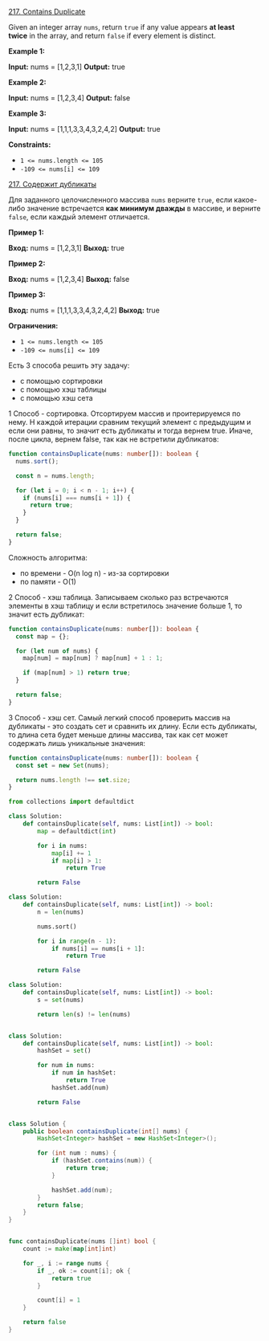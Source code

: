 [217. Contains Duplicate](https://leetcode.com/problems/contains-duplicate/)

Given an integer array `nums`, return `true` if any value appears **at least twice** in the array, and return `false` if every element is distinct.

**Example 1:**

**Input:** nums = [1,2,3,1]
**Output:** true

**Example 2:**

**Input:** nums = [1,2,3,4]
**Output:** false

**Example 3:**

**Input:** nums = [1,1,1,3,3,4,3,2,4,2]
**Output:** true

**Constraints:**

- `1 <= nums.length <= 105`
- `-109 <= nums[i] <= 109`

[217. Содержит дубликаты](https://leetcode.com/problems/contains-duplicate/)

Для заданного целочисленного массива `nums` верните `true`, если какое-либо значение встречается **как минимум дважды** в массиве, и верните `false`, если каждый элемент отличается.

**Пример 1:**

**Вход:** nums = [1,2,3,1]
**Выход:** true

**Пример 2:**

**Вход:** nums = [1,2,3,4]
**Выход:** false

**Пример 3:**

**Вход:** nums = [1,1,1,3,3,4,3,2,4,2]
**Выход:** true

**Ограничения:**

- `1 <= nums.length <= 105`
- `-109 <= nums[i] <= 109`

Есть 3 способа решить эту задачу:

- с помощью сортировки
- с помощью хэш таблицы
- с помощью хэш сета

1 Способ - сортировка. Отсортируем массив и проитерируемся по нему. Н каждой итерации сравним текущий элемент с предыдущим и если они равны, то значит есть дубликаты и тогда вернем true. Иначе, после цикла, вернем false, так как не встретили дубликатов:

```typescript
function containsDuplicate(nums: number[]): boolean {
  nums.sort();

  const n = nums.length;

  for (let i = 0; i < n - 1; i++) {
    if (nums[i] === nums[i + 1]) {
      return true;
    }
  }

  return false;
}
```

Сложность алгоритма:

- по времени - O(n log n) - из-за сортировки
- по памяти - O(1)

2 Способ - хэш таблица. Записываем сколько раз встречаются элементы в хэш таблицу и если встретилось значение больше 1, то значит есть дубликат:

```typescript
function containsDuplicate(nums: number[]): boolean {
  const map = {};

  for (let num of nums) {
    map[num] = map[num] ? map[num] + 1 : 1;

    if (map[num] > 1) return true;
  }

  return false;
}
```

3 Способ - хэш сет. Самый легкий способ проверить массив на дубликаты - это создать сет и сравнить их длину. Если есть дубликаты, то длина сета будет меньше длины массива, так как сет может содержать лишь уникальные значения:

```typescript
function containsDuplicate(nums: number[]): boolean {
  const set = new Set(nums);

  return nums.length !== set.size;
}
```

```python
from collections import defaultdict

class Solution:
    def containsDuplicate(self, nums: List[int]) -> bool:
        map = defaultdict(int)

        for i in nums:
            map[i] += 1
            if map[i] > 1:
                return True

        return False
```

```python
class Solution:
    def containsDuplicate(self, nums: List[int]) -> bool:
        n = len(nums)

        nums.sort()

        for i in range(n - 1):
            if nums[i] == nums[i + 1]:
                return True

        return False
```

```python
class Solution:
    def containsDuplicate(self, nums: List[int]) -> bool:
        s = set(nums)

        return len(s) != len(nums)
```

```python

class Solution:
    def containsDuplicate(self, nums: List[int]) -> bool:
        hashSet = set()

        for num in nums:
            if num in hashSet:
                return True
            hashSet.add(num)

        return False

```

```java

class Solution {
    public boolean containsDuplicate(int[] nums) {
        HashSet<Integer> hashSet = new HashSet<Integer>();

        for (int num : nums) {
            if (hashSet.contains(num)) {
                return true;
            }

            hashSet.add(num);
        }
        return false;
    }
}

```

```go

func containsDuplicate(nums []int) bool {
    count := make(map[int]int)

    for _, i := range nums {
        if _, ok := count[i]; ok {
            return true
        }

        count[i] = 1
    }

    return false
}

```

